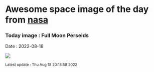 
# Awesome space image of the day from [nasa](https://api.nasa.gov/)

### Today image : Full Moon Perseids

Date : 2022-08-18


![](https://apod.nasa.gov/apod/image/2208/perseids2022jcc2k800.jpg)

<small>Latest update : Thu Aug 18 20:18:58 2022</small>


